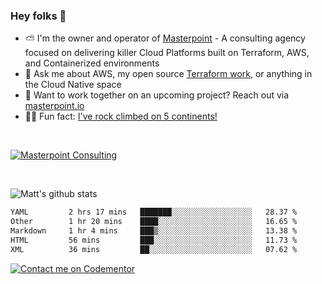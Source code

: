 

### Hey folks 👋



- ⛅️ I'm the owner and operator of [Masterpoint](https://masterpoint.io) - A consulting agency focused on delivering killer Cloud Platforms built on Terraform, AWS, and Containerized environments
- 💬 Ask me about AWS, my open source [Terraform work](https://github.com/masterpointio?q=terraform&type=&language=hcl), or anything in the Cloud Native space
- 🔨 Want to work together on an upcoming project? Reach out via [masterpoint.io](https://masterpoint.io)
- 🧗‍♂️ Fun fact: [I've rock climbed on 5 continents!](https://www.rockandice.com/videos/weekend-whippers/weekend-whipper-gunning-for-it-on-south-six-shooter/)

<br>


[![Masterpoint Consulting](https://masterpoint-public.s3.us-west-2.amazonaws.com/Logo-medium.png)](https://masterpoint.io)

<br>

![Matt's github stats](https://github-readme-stats.vercel.app/api?username=Gowiem&count_private=true&theme=cobalt&show_icons=true)

<!--START_SECTION:waka-->

```txt
YAML         2 hrs 17 mins   ███████░░░░░░░░░░░░░░░░░░   28.37 %
Other        1 hr 20 mins    ████░░░░░░░░░░░░░░░░░░░░░   16.65 %
Markdown     1 hr 4 mins     ███▒░░░░░░░░░░░░░░░░░░░░░   13.38 %
HTML         56 mins         ███░░░░░░░░░░░░░░░░░░░░░░   11.73 %
XML          36 mins         ██░░░░░░░░░░░░░░░░░░░░░░░   07.62 %
```

<!--END_SECTION:waka-->

[![Contact me on Codementor](https://www.codementor.io/m-badges/gowiem/find-me-on-cm-b.svg)](https://www.codementor.io/@gowiem?refer=badge)
